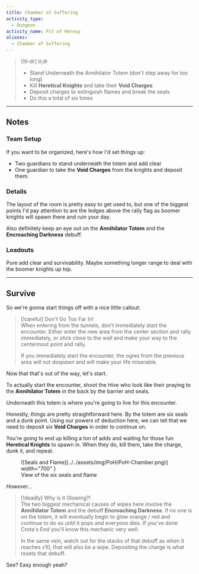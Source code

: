 ```yaml
---
title: Chamber of Suffering
activity_type:
  - Dungeon
activity_name: Pit of Heresy
aliases:
  - Chamber of Suffering
---
```


> [!tl-dr] tl;dr  
> - Stand Underneath the Annihilator Totem (don't step away for too long)
> - Kill **Heretical Knights** and take their **Void Charges**
> - Deposit charges to extinguish flames and break the seals
> - Do this a total of six times

___

## Notes

### Team Setup

If you want to be organized, here's how I'd set things up:
- Two guardians to stand underneath the totem and add clear
- One guardian to take the **Void Charges** from the knights and deposit them.

### Details

The layout of the room is pretty easy to get used to, but one of the biggest points I'd pay attention to are the ledges above the rally flag as boomer knights will spawn there and ruin your day.

Also definitely keep an eye out on the **Annihilator Totem** and the **Encroaching Darkness** debuff.

### Loadouts

Pure add clear and survivability. Maybe something longer range to deal with the boomer knights up top.

----

## Survive

So we're gonna start things off with a nice little callout:

> [!careful] Don't Go Too Far In!  
> When entering from the tunnels, don't immediately start the encounter. Either enter the new area from the center section and rally immediately, or stick close to the wall and make your way to the centermost point and rally.
>
> If you immediately start the encounter, the ogres from the previous area *will not despawn* and will make your life miserable.

Now that that's out of the way, let's start.

To actually start the encounter, shoot the Hive who look like their praying to the **Annihilator Totem** in the back by the barrier and seals.

Underneath this totem is where you're going to live for this encounter.

Honestly, things are pretty straightforward here. By the totem are six seals and a dunk point. Using our powers of deduction here, we can tell that we need to deposit six **Void Charges** in order to continue on.

You're going to end up killing a ton of adds and waiting for those fun **Heretical Knights** to spawn in. When they do, kill them, take the charge, dunk it, and repeat.

<figure markdown="span">
  ![Seals and Flame](../../assets/img/PoH/PoH-Chamber.png){ width="700" }
  <figcaption>View of the six seals and flame</figcaption>
</figure>

*However...*

> [!deadly] Why is it Glowing?!  
> The two biggest mechanical causes of wipes here involve the **Annihilator Totem** and the debuff **Encroaching Darkness**. If no one is on the totem, it will eventually begin to glow orange / red and continue to do so until it pops and everyone dies. If you've done Crota's End you'll know this mechanic very well.
>
> In the same vein, watch out for the stacks of that debuff as when it reaches x10, that will also be a wipe. Depositing the charge is what resets that debuff.

See? Easy enough yeah?







